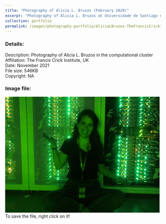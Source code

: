 ```yaml
---
title: "Photography of Alicia L. Bruzos (February 2020)"
excerpt: "Photography of Alicia L. Bruzos at Universidade de Santiago de Compostela in February 2020 <br/><img src='/images/photography-portfolio/AliciaLBruzos-TheFrancisCrickInstitute-Nov2021-bioinformatics-1.jpeg'>"
collection: portfolio
permalink: /images/photography-portfolio/AliciaLBruzos-TheFrancisCrickInstitute-Nov2021-bioinformatics-1
---
```


### Details: <br/>
Description: Photography of Alicia L. Bruzos in the computational cluster <br/>
Affiliation: The Francis Crick Institute, UK <br/>
Date: November 2021 <br/>
File size: 546KB <br/>
Copyright: NA <br/> 

### Image file: <br/>
<img src='/images/photography-portfolio/AliciaLBruzos-TheFrancisCrickInstitute-Nov2021-bioinformatics-1.jpeg' width="500">  
To save the file, right click on it!
